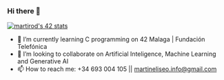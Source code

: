 ### Hi there 👋

[![martirod's 42 stats](https://badge.mediaplus.ma/greenbinary/martirod?1337Badge=off&UM6P=off)](https://github.com/oakoudad/badge42)

- 🌱 I’m currently learning C programming on 42 Malaga | Fundación Telefónica
- 👯 I’m looking to collaborate on Artificial Inteligence, Machine Learning and Generative AI 
- 📫 How to reach me: +34 693 004 105 || martineliseo.info@gmail.com

